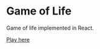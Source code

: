 # Game of Life

Game of life implemented in React.

[Play here](https://magmast.github.io/game-of-life/)
